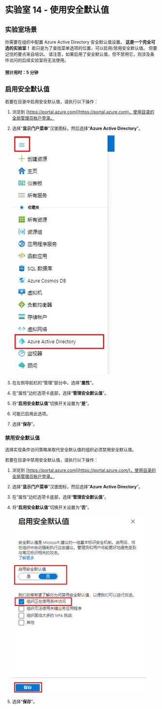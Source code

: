 ﻿---
lab:
    title: '14 - 启用 Azure AD 多重身份验证'
    learning path: '02'
    module: '模块 03 - 计划、实现和管理条件访问'
---

# 实验室 14 - 使用安全默认值

## 实验室场景

你需要在组织中配置 Azure Active Directory 安全默认值设置。
    **这是一个完全可选的实验室！**  若只是为了查找菜单选项的位置，可以启用/禁用安全默认值。  但要记住的要点来自培训。  请注意，如果启用了安全默认值，但不禁用它，则涉及条件访问的后续实验室将无法使用。

#### 预计用时：5 分钟

## 启用安全默认值

若要在目录中启用安全默认值，请执行以下操作：

1. 浏览到 [https://portal.azure.com](https://portal.azure.com)，使用目录的全局管理员帐户登录。

1. 选择“**显示门户菜单**”汉堡图标，然后选择“**Azure Active Directory**”。

    ![Azure 门户菜单，其中选择了“Azure Active Directory”](./media/azure-portal-menu-aad.png)

1. 在左侧导航栏的“管理”部分中，选择“**属性**”。

1. 在“属性”边栏选项卡底部，选择“**管理安全默认值**”。

1. 将“**启用安全默认值**”切换开关设置为“**是**”。

1. 可能已启用此选项。

1. 选择“**保存**”。

### 禁用安全默认值

选择实现条件访问策略来取代安全默认值的组织必须禁用安全默认值。

若要在目录中禁用安全默认值，请执行以下操作：

1. 浏览到 [https://portal.azure.com](https://portal.azure.com/)，使用目录的全局管理员帐户登录。

1. 选择“**显示门户菜单**”汉堡图标，然后选择“**Azure Active Directory**”。

1. 在“属性”边栏选项卡底部，选择“**管理安全默认值**”。

1. 将“**启用安全默认值**”切换开关设置为“**否**”。

    ![显示“安全默认值”处于禁用状态，并且已选择所需禁用原因的屏幕图像。在本例中，组织使用条件访问。](./media/security-defaults-disable-before-conditional-access.png)

1. 选择“**保存**”。
